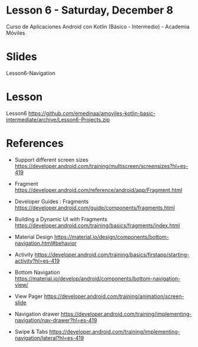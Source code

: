 # Lesson 6 - Saturday, December 8

Curso de Aplicaciones Android con Kotlin (Básico - Intermedio) - Academia Móviles

# Slides

Lesson6-Navigation 

# Lesson

Lesson6 https://github.com/emedinaa/amoviles-kotlin-basic-intermediate/archive/Lesson6-Projects.zip

# References

- Support different screen sizes  https://developer.android.com/training/multiscreen/screensizes?hl=es-419

- Fragment https://developer.android.com/reference/android/app/Fragment.html

- Developer Guides : Fragments https://developer.android.com/guide/components/fragments.html

- Building a Dynamic UI with Fragments https://developer.android.com/training/basics/fragments/index.html

- Material Design https://material.io/design/components/bottom-navigation.html#behavior

- Activity https://developer.android.com/training/basics/firstapp/starting-activity?hl=es-419

- Bottom Navigation https://material.io/develop/android/components/bottom-navigation-view/

- View Pager https://developer.android.com/training/animation/screen-slide

- Navigation drawer https://developer.android.com/training/implementing-navigation/nav-drawer?hl=es-419

- Swipe & Tabs https://developer.android.com/training/implementing-navigation/lateral?hl=es-419
